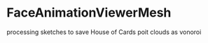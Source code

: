 FaceAnimationViewerMesh
=======================

processing sketches to save House of Cards poit clouds as vonoroi